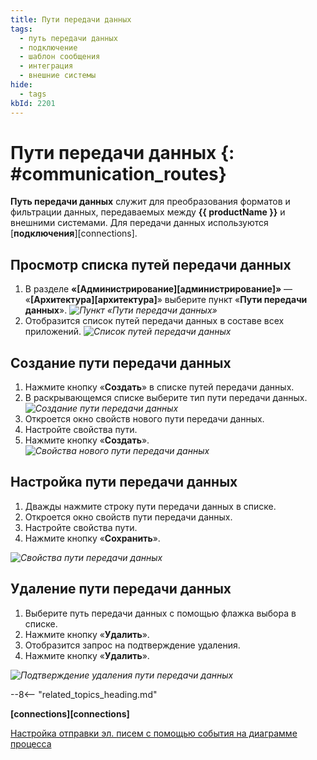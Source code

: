 ```yaml
---
title: Пути передачи данных
tags:
  - путь передачи данных
  - подключение
  - шаблон сообщения
  - интеграция
  - внешние системы
hide:
  - tags
kbId: 2201
---
```


# Пути передачи данных {: #communication_routes}

**Путь передачи данных** служит для преобразования форматов и фильтрации данных, передаваемых между **{{ productName }}** и внешними системами.
Для передачи данных используются [**подключения**][connections].

## Просмотр списка путей передачи данных

1. В разделе **«[Администрирование][администрирование]»** — «**[Архитектура][архитектура]**» выберите пункт «**Пути передачи данных**».
*![Пункт «Пути передачи данных»](communication_routes_button.png)*
2. Отобразится список путей передачи данных в составе всех приложений.
*![Список путей передачи данных](communication_routes_page.png)*

## Создание пути передачи данных

1. Нажмите кнопку «**Создать**» в списке путей передачи данных.
2. В раскрывающемся списке выберите тип пути передачи данных.
*![Создание пути передачи данных](communication_routes_create.png)*
3. Откроется окно свойств нового пути передачи данных.
4. Настройте свойства пути.
5. Нажмите кнопку «**Создать**».
*![Свойства нового пути передачи данных](communication_routes_create_properties.png)*

## Настройка пути передачи данных

1. Дважды нажмите строку пути передачи данных в списке.
2. Откроется окно свойств пути передачи данных.
3. Настройте свойства пути.
4. Нажмите кнопку «**Сохранить**».

*![Свойства пути передачи данных](communication_routes_properties.png)*

## Удаление пути передачи данных

1. Выберите путь передачи данных с помощью флажка выбора в списке.
2. Нажмите кнопку «**Удалить**».
3. Отобразится запрос на подтверждение удаления.
4. Нажмите кнопку «**Удалить**».

*![Подтверждение удаления пути передачи данных](communication_routes_delete.png)*

--8<-- "related_topics_heading.md"

**[connections][connections]**

[Настройка отправки эл. писем с помощью события на диаграмме процесса](outgoing_email_configure.md)
